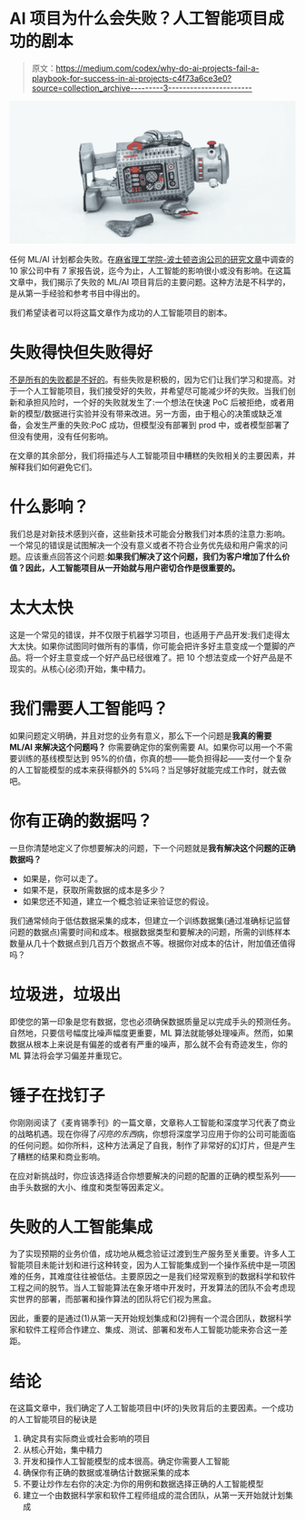 # AI 项目为什么会失败？人工智能项目成功的剧本

> 原文：<https://medium.com/codex/why-do-ai-projects-fail-a-playbook-for-success-in-ai-projects-c4f73a6ce3e0?source=collection_archive---------3----------------------->

![](img/a26605dcb696b368534e88924d081264.png)

任何 ML/AI 计划都会失败。在[麻省理工学院-波士顿咨询公司的研究文章](https://sloanreview.mit.edu/projects/winning-with-ai/)中调查的 10 家公司中有 7 家报告说，迄今为止，人工智能的影响很小或没有影响。在这篇文章中，我们揭示了失败的 ML/AI 项目背后的主要问题。这种方法是不科学的，是从第一手经验和参考书目中得出的。

我们希望读者可以将这篇文章作为成功的人工智能项目的剧本。

# 失败得快但失败得好

[不是所有的失败都是不好的](https://hbr.org/tip/2015/09/know-how-to-tell-a-good-failure-from-a-bad-one)。有些失败是积极的，因为它们让我们学习和提高。对于一个人工智能项目，我们接受好的失败，并希望尽可能减少坏的失败。当我们创新和承担风险时，一个好的失败就发生了:一个想法在快速 PoC 后被拒绝，或者用新的模型/数据进行实验并没有带来改进。另一方面，由于粗心的决策或缺乏准备，会发生严重的失败:PoC 成功，但模型没有部署到 prod 中，或者模型部署了但没有使用，没有任何影响。

在文章的其余部分，我们将描述与人工智能项目中糟糕的失败相关的主要因素，并解释我们如何避免它们。

# 什么影响？

我们总是对新技术感到兴奋，这些新技术可能会分散我们对本质的注意力:影响。一个常见的错误是试图解决一个没有意义或者不符合业务优先级和用户需求的问题。应该重点回答这个问题:**如果我们解决了这个问题，我们为客户增加了什么价值？因此，人工智能项目从一开始就与用户密切合作是很重要的。**

# 太大太快

这是一个常见的错误，并不仅限于机器学习项目，也适用于产品开发:我们走得太大太快。如果你试图同时做所有的事情，你可能会把许多好主意变成一个蹩脚的产品。将一个好主意变成一个好产品已经很难了。把 10 个想法变成一个好产品是不现实的。从核心(必须)开始，集中精力。

# 我们需要人工智能吗？

如果问题定义明确，并且对您的业务有意义，那么下一个问题是**我真的需要 ML/AI 来解决这个问题吗？** 你需要确定你的案例需要 AI。如果你可以用一个不需要训练的基线模型达到 95%的价值，你真的想——能负担得起——支付一个复杂的人工智能模型的成本来获得额外的 5%吗？当足够好就能完成工作时，就去做吧。

# 你有正确的数据吗？

一旦你清楚地定义了你想要解决的问题，下一个问题就是**我有解决这个问题的正确数据吗？**

*   如果是，你可以走了。
*   如果不是，获取所需数据的成本是多少？
*   如果您还不知道，建立一个概念验证来验证您的假设。

我们通常倾向于低估数据采集的成本，但建立一个训练数据集(通过准确标记监督问题的数据点)需要时间和成本。根据数据类型和要解决的问题，所需的训练样本数量从几十个数据点到几百万个数据点不等。根据你对成本的估计，附加值还值得吗？

# 垃圾进，垃圾出

即使您的第一印象是您有数据，您也必须确保数据质量足以完成手头的预测任务。自然地，只要信号幅度比噪声幅度更重要，ML 算法就能够处理噪声。然而，如果数据从根本上来说是有偏差的或者有严重的噪声，那么就不会有奇迹发生，你的 ML 算法将会学习偏差并重现它。

# 锤子在找钉子

你刚刚阅读了《麦肯锡季刊》的一篇文章，文章称人工智能和深度学习代表了商业的战略机遇。现在你得了*闪亮的东西*病，你想将深度学习应用于你的公司可能面临的任何问题。如你所料，这种方法满足了自我，制作了非常好的幻灯片，但是产生了糟糕的结果和商业影响。

在应对新挑战时，你应该选择适合你想要解决的问题的配置的正确的模型系列——由手头数据的大小、维度和类型等因素定义。

# 失败的人工智能集成

为了实现预期的业务价值，成功地从概念验证过渡到生产服务至关重要。许多人工智能项目未能计划和进行这种转变，因为人工智能集成到一个操作系统中是一项困难的任务，其难度往往被低估。主要原因之一是我们经常观察到的数据科学和软件工程之间的脱节。当人工智能算法在象牙塔中开发时，开发算法的团队不会考虑现实世界的部署，而部署和操作算法的团队将它们视为黑盒。

因此，重要的是通过(1)从第一天开始规划集成和(2)拥有一个混合团队，数据科学家和软件工程师合作建立、集成、测试、部署和发布人工智能功能来弥合这一差距。

# 结论

在这篇文章中，我们确定了人工智能项目中(坏的)失败背后的主要因素。一个成功的人工智能项目的秘诀是

1.  确定具有实际商业或社会影响的项目
2.  从核心开始，集中精力
3.  开发和操作人工智能模型的成本很高。确定你需要人工智能
4.  确保你有正确的数据或准确估计数据采集的成本
5.  不要让炒作左右你的决定:为你的用例和数据选择正确的人工智能模型
6.  建立一个由数据科学家和软件工程师组成的混合团队，从第一天开始就计划集成
